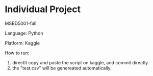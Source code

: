 # Individual Project
MSBD5001-fall

Language: Python

Platform: Kaggle

How to run:
1. directlt copy and paste the script on kaggle, and commit directly
2. the "test.csv" will be genereated automatically.
